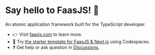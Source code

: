 # Say hello to FaasJS! 👋

An atomic application framework built for the TypeScript developer.

- 👉 Visit [faasjs.com](https://faasjs.com) to learn more.
- 🔨 Try [the starter template for FaasJS & Next.js](https://github.com/faasjs/nextjs-starter) using Codespaces.
- ❓ Get help or ask question in [Discussions](https://github.com/orgs/faasjs/discussions).
